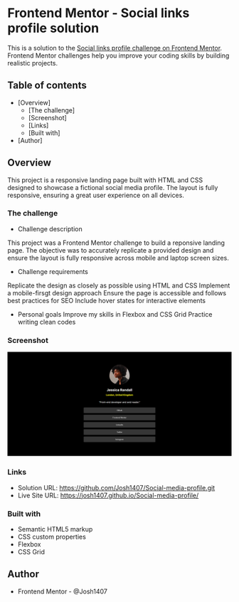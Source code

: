 # Frontend Mentor - Social links profile solution

This is a solution to the [Social links profile challenge on Frontend Mentor](https://www.frontendmentor.io/challenges/social-links-profile-UG32l9m6dQ). Frontend Mentor challenges help you improve your coding skills by building realistic projects. 

## Table of contents

- [Overview]
  - [The challenge]
  - [Screenshot]
  - [Links]
  - [Built with]
- [Author]

## Overview

This project is a responsive landing page built with HTML and CSS designed to showcase a fictional social  media profile. The layout is fully responsive, ensuring a great user experience on all devices.

### The challenge

- Challenge description

This project was a Frontend Mentor challenge to build a reponsive landing page. The objective was to accurately replicate a provided design and ensure the layout is fully responsive across mobile and laptop screen sizes.

- Challenge requirements

 Replicate the design as closely as possible using HTML and CSS
 Implement a mobile-firsgt design approach
 Ensure the page is accessible and follows best practices for SEO
 Include hover states for interactive elements

- Personal goals 
 Improve my skills in Flexbox and CSS Grid
 Practice writing clean codes

### Screenshot

![](screenshot.png)

### Links

- Solution URL: https://github.com/Josh1407/Social-media-profile.git
- Live Site URL: https://josh1407.github.io/Social-media-profile/

### Built with

- Semantic HTML5 markup
- CSS custom properties
- Flexbox
- CSS Grid

## Author

- Frontend Mentor - @Josh1407
